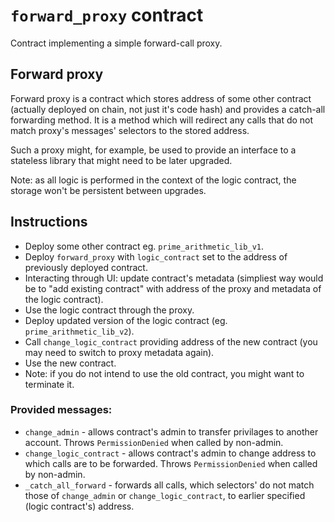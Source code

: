 # `forward_proxy` contract
Contract implementing a simple forward-call proxy.

## Forward proxy
Forward proxy is a contract which stores address of some other contract (actually deployed on chain, not just it's code hash) and provides a catch-all forwarding method.
It is a method which will redirect any calls that do not match proxy's messages' selectors to the stored address.

Such a proxy might, for example, be used to provide an interface to a stateless library that might need to be later upgraded.

Note: as all logic is performed in the context of the logic contract, the storage won't be persistent between upgrades.

## Instructions
* Deploy some other contract eg. `prime_arithmetic_lib_v1`.
* Deploy `forward_proxy` with `logic_contract` set to the address of previously deployed contract.
* Interacting through UI: update contract's metadata (simpliest way would be to "add existing contract" with address of the proxy and metadata of the logic contract).
* Use the logic contract through the proxy.
* Deploy updated version of the logic contract (eg. `prime_arithmetic_lib_v2`). 
* Call `change_logic_contract` providing address of the new contract (you may need to switch to proxy metadata again).
* Use the new contract.
* Note: if you do not intend to use the old contract, you might want to terminate it.

### Provided messages:
* `change_admin` - allows contract's admin to transfer privilages to another account. Throws `PermissionDenied` when called by non-admin.
* `change_logic_contract` - allows contract's admin to change address to which calls are to be forwarded. Throws `PermissionDenied` when called by non-admin. 
* `_catch_all_forward` - forwards all calls, which selectors' do not match those of `change_admin` or `change_logic_contract`, to earlier specified (logic contract's) address.
